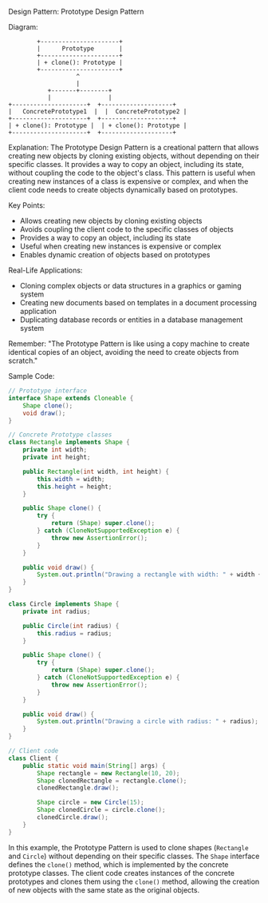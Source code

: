 Design Pattern: Prototype Design Pattern

Diagram:
```
        +----------------------+
        |      Prototype       |
        +----------------------+
        | + clone(): Prototype |
        +----------------------+
                   ^
                   |
           +-------+--------+
           |                |
+---------------------+  +--------------------+
|   ConcretePrototype1  |  |  ConcretePrototype2 |
+---------------------+  +--------------------+
| + clone(): Prototype |  | + clone(): Prototype |
+---------------------+  +--------------------+
```

Explanation:
The Prototype Design Pattern is a creational pattern that allows creating new objects by cloning existing objects, without depending on their specific classes. It provides a way to copy an object, including its state, without coupling the code to the object's class. This pattern is useful when creating new instances of a class is expensive or complex, and when the client code needs to create objects dynamically based on prototypes.

Key Points:
- Allows creating new objects by cloning existing objects
- Avoids coupling the client code to the specific classes of objects
- Provides a way to copy an object, including its state
- Useful when creating new instances is expensive or complex
- Enables dynamic creation of objects based on prototypes

Real-Life Applications:
- Cloning complex objects or data structures in a graphics or gaming system
- Creating new documents based on templates in a document processing application
- Duplicating database records or entities in a database management system

Remember:
"The Prototype Pattern is like using a copy machine to create identical copies of an object, avoiding the need to create objects from scratch."

Sample Code:
```java
// Prototype interface
interface Shape extends Cloneable {
    Shape clone();
    void draw();
}

// Concrete Prototype classes
class Rectangle implements Shape {
    private int width;
    private int height;

    public Rectangle(int width, int height) {
        this.width = width;
        this.height = height;
    }

    public Shape clone() {
        try {
            return (Shape) super.clone();
        } catch (CloneNotSupportedException e) {
            throw new AssertionError();
        }
    }

    public void draw() {
        System.out.println("Drawing a rectangle with width: " + width + " and height: " + height);
    }
}

class Circle implements Shape {
    private int radius;

    public Circle(int radius) {
        this.radius = radius;
    }

    public Shape clone() {
        try {
            return (Shape) super.clone();
        } catch (CloneNotSupportedException e) {
            throw new AssertionError();
        }
    }

    public void draw() {
        System.out.println("Drawing a circle with radius: " + radius);
    }
}

// Client code
class Client {
    public static void main(String[] args) {
        Shape rectangle = new Rectangle(10, 20);
        Shape clonedRectangle = rectangle.clone();
        clonedRectangle.draw();

        Shape circle = new Circle(15);
        Shape clonedCircle = circle.clone();
        clonedCircle.draw();
    }
}
```

In this example, the Prototype Pattern is used to clone shapes (`Rectangle` and `Circle`) without depending on their specific classes. The `Shape` interface defines the `clone()` method, which is implemented by the concrete prototype classes. The client code creates instances of the concrete prototypes and clones them using the `clone()` method, allowing the creation of new objects with the same state as the original objects.